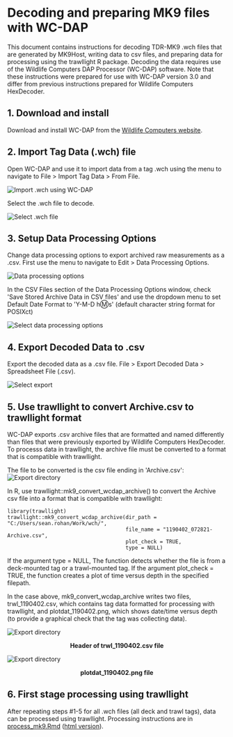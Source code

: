 # Decoding and preparing MK9 files with WC-DAP

This document contains instructions for decoding TDR-MK9 .wch files that are generated by MK9Host, writing data to csv files, and preparing data for processing using the trawllight R package. Decoding the data requires use of the Wildlife Computers DAP Processor (WC-DAP) software. Note that these instructions were prepared for use with WC-DAP version 3.0 and differ from previous instructions prepared for Wildlife Computers HexDecoder.

## 1. Download and install

Download and install WC-DAP from the [Wildlife Computers website](https://wildlifecomputers.com/support/downloads/).

## 2. Import Tag Data (.wch) file

Open WC-DAP and use it to import data from a tag .wch using the menu to navigate to File > Import Tag Data > From File. 

![Import .wch using WC-DAP](/assets/dap_1_import.png)

Select the .wch file to decode.

![Select .wch file](/assets/dap_2_select.png)

## 3. Setup Data Processing Options

Change data processing options to export archived raw measurements as a .csv. First use the menu to navigate to Edit > Data Processing Options.

![Data processing options](/assets/dap_3_options.png)

In the CSV Files section of the Data Processing Options window, check 'Save Stored Archive Data in CSV files' and use the dropdown menu to set Default Date Format to 'Y-M-D h:m:s' (default character string format for POSIXct)

![Select data processing options](/assets/dap_4_sel_options.png)

## 4. Export Decoded Data to .csv

Export the decoded data as a .csv file. File > Export Decoded Data > Spreadsheet File (.csv).

![Select export](/assets/dap_5_export_menu.png)

## 5.  Use trawllight to convert Archive.csv to trawllight format

WC-DAP exports .csv archive files that are formatted and named differently than files that were previously exported by Wildlife Computers HexDecoder. To processs data in trawllight, the archive file must be converted to a format that is compatible with trawllight.

The file to be converted is the csv file ending in 'Archive.csv':
![Export directory](/assets/dap_7_export_ing_dir.png)

In R, use trawllight::mk9_convert_wcdap_archive() to convert the Archive csv file into a format that is compatible with trawllight:
```
library(trawllight)
trawllight::mk9_convert_wcdap_archive(dir_path = "C:/Users/sean.rohan/Work/wch/",
                                      file_name = "1190402_072821-Archive.csv",
                                      plot_check = TRUE,
                                      type = NULL)

```

If the argument type = NULL, The function detects whether the file is from a deck-mounted tag or a trawl-mounted tag. If the argument plot_check = TRUE, the function creates a plot of time versus depth in the specified filepath.

In the case above, mk9_convert_wcdap_archive writes two files, trwl_1190402.csv, which contains tag data formatted for processing with trawllight, and plotdat_1190402.png, which shows date/time versus depth (to provide a graphical check that the tag was collecting data).

![Export directory](/assets/dap_8_trwl_header.png)<br>
<p style="text-align:center"><b>Header of trwl_1190402.csv file</b>


![Export directory](/assets/dap_9_plotdat_1190402.png)<br>
<p style="text-align:center"><b>plotdat_1190402.png file</b>

## 6. First stage processing using trawllight

After repeating steps #1-5 for all .wch files (all deck and trawl tags), data can be processed using trawllight. Processing instructions are in [process_mk9.Rmd](/1_process_mk9.Rmd) ([html version](/1_process_mk9.html)).


